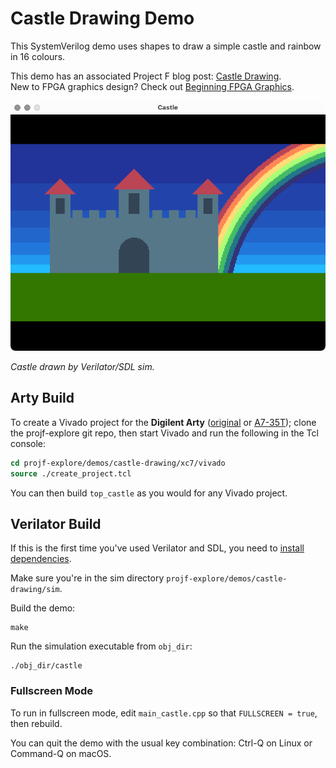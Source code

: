 # Castle Drawing Demo

This SystemVerilog demo uses shapes to draw a simple castle and rainbow in 16 colours.

This demo has an associated Project F blog post: [Castle Drawing](https://projectf.io/posts/castle-drawing/).  
New to FPGA graphics design? Check out [Beginning FPGA Graphics](https://projectf.io/posts/fpga-graphics/).

![](../../doc/img/castle-sim.png?raw=true "")

_Castle drawn by Verilator/SDL sim._

## Arty Build

To create a Vivado project for the **Digilent Arty** ([original](https://digilent.com/reference/programmable-logic/arty/reference-manual) or [A7-35T](https://reference.digilentinc.com/reference/programmable-logic/arty-a7/reference-manual)); clone the projf-explore git repo, then start Vivado and run the following in the Tcl console:

```tcl
cd projf-explore/demos/castle-drawing/xc7/vivado
source ./create_project.tcl
```

You can then build `top_castle` as you would for any Vivado project.

## Verilator Build

If this is the first time you've used Verilator and SDL, you need to [install dependencies](https://projectf.io/posts/verilog-sim-verilator-sdl/#installing-dependencies).

Make sure you're in the sim directory `projf-explore/demos/castle-drawing/sim`.

Build the demo:

```shell
make
```

Run the simulation executable from `obj_dir`:

```shell
./obj_dir/castle
```

### Fullscreen Mode

To run in fullscreen mode, edit `main_castle.cpp` so that `FULLSCREEN = true`, then rebuild.

You can quit the demo with the usual key combination: Ctrl-Q on Linux or Command-Q on macOS.
